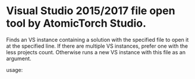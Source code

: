 # Visual Studio 2015/2017 file open tool by AtomicTorch Studio.

Finds an VS instance containing a solution with the specified file to open it at the specified line.
If there are multiple VS instances, prefer one with the less projects count.
Otherwise runs a new VS instance with this file as an argument.

usage: <file path> <line number>